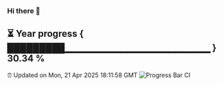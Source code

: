 ### Hi there 👋
⏳ Year progress { █████████▁▁▁▁▁▁▁▁▁▁▁▁▁▁▁▁▁▁▁▁▁ } 30.34 %
---
⏰ Updated on Mon, 21 Apr 2025 18:11:58 GMT
![Progress Bar CI](https://github.com/Moyi321/Moyi321/workflows/Progress%20Bar%20CI/badge.svg)

